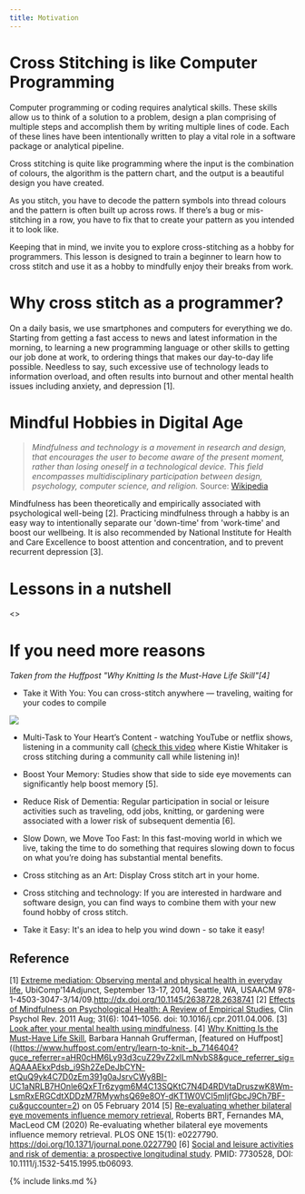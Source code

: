 ```yaml
---
title: Motivation
---
```


# Cross Stitching is like Computer Programming

Computer programming or coding requires analytical skills.
These skills allow us to think of a solution to a problem, design a plan comprising of multiple steps and accomplish them by writing multiple lines of code. 
Each of these lines have been intentionally written to play a vital role in a software package or analytical pipeline.

Cross stitching is quite like programming where the input is the combination of colours, the algorithm is the pattern chart, and the output is a beautiful design you have created.

As you stitch, you have to decode the pattern symbols into thread colours and the pattern is often built up across rows.
If there’s a bug or mis-stitching in a row, you have to fix that to create your pattern as you intended it to look like.

Keeping that in mind, we invite you to explore cross-stitching as a hobby for programmers. 
This lesson is designed to train a beginner to learn how to cross stitch and use it as a hobby to mindfully enjoy their breaks from work.

# Why cross stitch as a programmer?

On a daily basis, we use smartphones and computers for everything we do. 
Starting from getting a fast access to news and latest information in the morning, to learning a new programming language or other skills to getting our job done at work, to ordering things that makes our day-to-day life possible.
Needless to say, such excessive use of technology leads to information overload, and often results into burnout and other mental health issues including anxiety, and depression [1].

<SARAH HELP ME>

# Mindful Hobbies in Digital Age

> *Mindfulness and technology is a movement in research and design, that encourages the user to become aware of the present moment, rather than losing oneself in a technological device. This field encompasses multidisciplinary participation between design, psychology, computer science, and religion.* Source: [Wikipedia](https://en.wikipedia.org/wiki/Mindfulness_and_technology)

Mindfulness has been theoretically and empirically associated with psychological well-being [2]. 
Practicing mindfulness through a habby is an easy way to intentionally separate our 'down-time' from 'work-time' and boost our wellbeing. 
It is also recommended by National Institute for Health and Care Excellence to boost attention and concentration, and to prevent recurrent depression [3].

# Lessons in a nutshell

<>

# If you need more reasons

*Taken from the Huffpost "Why Knitting Is the Must-Have Life Skill"[4]*

- Take it With You: You can cross-stitch anywhere — traveling, waiting for your codes to compile

![](https://imgs.xkcd.com/comics/compiling.png)

- Multi-Task to Your Heart’s Content - watching YouTube or netflix shows, listening in a community call ([check this video](https://youtu.be/81mG4L7S3Oc?t=1546) where Kistie Whitaker is cross stitching during a community call while listening in)!

- Boost Your Memory: Studies show that side to side eye movements can significantly help boost memory [5]. 

- Reduce Risk of Dementia: Regular participation in social or leisure activities such as traveling, odd jobs, knitting, or gardening were associated with a lower risk of subsequent dementia [6].

- Slow Down, we Move Too Fast: In this fast-moving world in which we live, taking the time to do something that requires slowing down to focus on what you’re doing has substantial mental benefits.

- Cross stitching as an Art: Display Cross stitch art in your home.

- Cross stitching and technology: If you are interested in hardware and software design, you can find ways to combine them with your new found hobby of cross stitch.

- Take it Easy: It's an idea to help you wind down - so take it easy!

## Reference

[1] [Extreme mediation: Observing mental and physical health in everyday life](http://ubicomp.org/ubicomp2014/proceedings/ubicomp_adjunct/posters/p47-faiola.pdf), UbiComp’14Adjunct, September 13-17, 2014, Seattle, WA, USAACM 978-1-4503-3047-3/14/09.http://dx.doi.org/10.1145/2638728.2638741
[2] [Effects of Mindfulness on Psychological Health: A Review of Empirical Studies](https://www.ncbi.nlm.nih.gov/pmc/articles/PMC3679190/), Clin Psychol Rev. 2011 Aug; 31(6): 1041–1056. doi: 10.1016/j.cpr.2011.04.006.
[3] [Look after your mental health using mindfulness](https://www.mentalhealth.org.uk/sites/default/files/How%20to...mindfulness.pdf).
[4] [Why Knitting Is the Must-Have Life Skill](https://www.barbarahannahgrufferman.com/knit-your-way-to-cool-calm-and-healthy/), Barbara Hannah Grufferman, [featured on Huffpost]((https://www.huffpost.com/entry/learn-to-knit-_b_7146404?guce_referrer=aHR0cHM6Ly93d3cuZ29vZ2xlLmNvbS8&guce_referrer_sig=AQAAAEkxPdsb_i9Sh2ZeDeJbCYN-etQuQ9yk4C7D0zEm391g0aJsrvCWy8BI-UC1aNRLB7HOnle6QxFTr6zygm6M4C13SQKtC7N4D4RDVtaDruszwK8Wm-LsmRxERGCdtXDDzM7RMywhsQ69e8OY-dKT1W0VCI5mIjfGbcJ9Ch7BF-cu&guccounter=2) on 05 February 2014
[5] [Re-evaluating whether bilateral eye movements influence memory retrieval](https://journals.plos.org/plosone/article?id=10.1371/journal.pone.0227790), Roberts BRT, Fernandes MA, MacLeod CM (2020) Re-evaluating whether bilateral eye movements influence memory retrieval. PLOS ONE 15(1): e0227790. https://doi.org/10.1371/journal.pone.0227790
[6] [Social and leisure activities and risk of dementia: a prospective longitudinal study](https://www.ncbi.nlm.nih.gov/pubmed/7730528). PMID: 7730528, DOI: 10.1111/j.1532-5415.1995.tb06093.

{% include links.md %}
